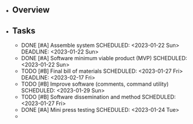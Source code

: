 - ## Overview
- ## Tasks
	- DONE [#A] Assemble system
	  SCHEDULED: <2023-01-22 Sun>
	  DEADLINE: <2023-01-22 Sun>
	- DONE [#A] Software minimum viable product (MVP)
	  SCHEDULED: <2023-01-22 Sun>
	- TODO [#B] Final bill of materials
	  SCHEDULED: <2023-01-27 Fri>
	  DEADLINE: <2023-02-17 Fri>
	- TODO [#B] Improve software (comments, command utility)
	  SCHEDULED: <2023-01-29 Sun>
	- TODO [#B] Software dissemination and method
	  SCHEDULED: <2023-01-27 Fri>
	- DONE [#A] Mini press testing
	  SCHEDULED: <2023-01-24 Tue>
	-